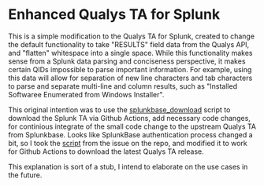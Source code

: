 # Enhanced Qualys TA for Splunk

This is a simple modification to the Qualys TA for Splunk, created to change the default functionality to take "RESULTS" field data from the Qualys API, and "flatten" whitespace into a single space. While this functionality makes sense from a Splunk data parsing and conciseness perspective, it makes certain QIDs impossible to parse important information. For example, using this data will allow for separation of new line characters and tab characters to parse and separate multi-line and column results, such as "Installed Softwaree Enumerated from Windows Installer".

This original intention was to use the [splunkbase_download](https://github.com/tfrederick74656/splunkbase-download) script to download the Splunk TA via Github Actions, add necessary code changes, for continious integrate of the small code change to the upstream Qualys TA from Splunkbase. Looks like SplunkBase authentication process changed a bit, so I took the [script](https://github.com/tfrederick74656/splunkbase-download/issues/1) from the issue on the repo, and modified it to work for Github Actions to download the latest Qualys TA release.

This explanation is sort of a stub, I intend to elaborate on the use cases in the future.